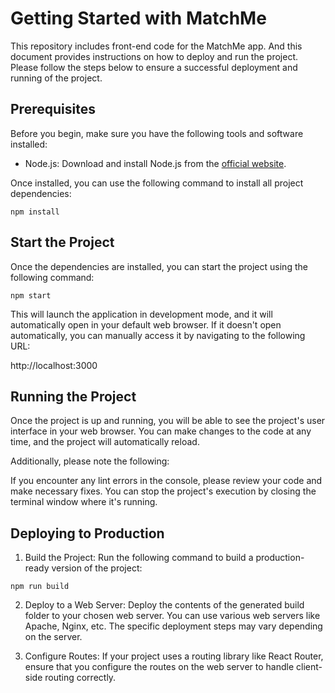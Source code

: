 # Getting Started with MatchMe

This repository includes front-end code for the MatchMe app. And this document provides instructions on how to deploy and run the project. Please follow the steps below to ensure a successful deployment and running of the project.

## Prerequisites

Before you begin, make sure you have the following tools and software installed:

- Node.js: Download and install Node.js from the [official website](https://nodejs.org/).

Once installed, you can use the following command to install all project dependencies:

`
npm install
`

## Start the Project

Once the dependencies are installed, you can start the project using the following command:

`
npm start
`

This will launch the application in development mode, and it will automatically open in your default web browser. If it doesn't open automatically, you can manually access it by navigating to the following URL:

http://localhost:3000

## Running the Project

Once the project is up and running, you will be able to see the project's user interface in your web browser. You can make changes to the code at any time, and the project will automatically reload.

Additionally, please note the following:

If you encounter any lint errors in the console, please review your code and make necessary fixes.
You can stop the project's execution by closing the terminal window where it's running.

## Deploying to Production
1. Build the Project: Run the following command to build a production-ready version of the project:

`npm run build
`

2. Deploy to a Web Server: Deploy the contents of the generated build folder to your chosen web server. You can use various web servers like Apache, Nginx, etc. The specific deployment steps may vary depending on the server.

3. Configure Routes: If your project uses a routing library like React Router, ensure that you configure the routes on the web server to handle client-side routing correctly.


